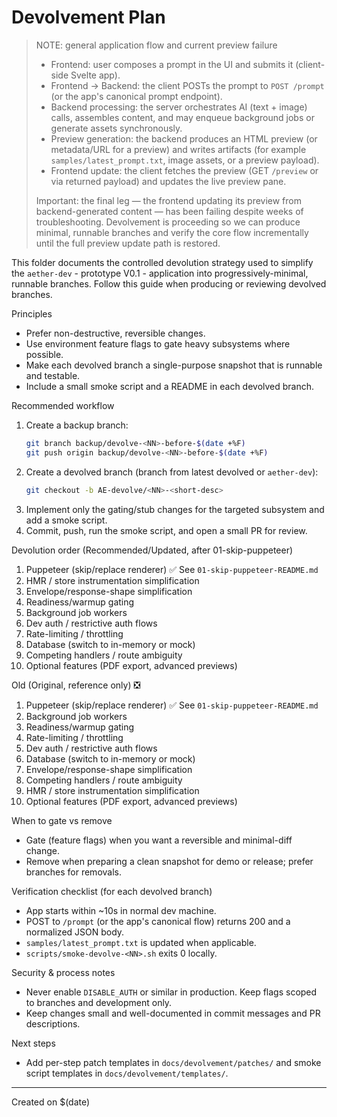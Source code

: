 # Devolvement Plan

> NOTE: general application flow and current preview failure
>
> - Frontend: user composes a prompt in the UI and submits it (client-side Svelte app).
> - Frontend → Backend: the client POSTs the prompt to `POST /prompt` (or the app's canonical prompt endpoint).
> - Backend processing: the server orchestrates AI (text + image) calls, assembles content, and may enqueue background jobs or generate assets synchronously.
> - Preview generation: the backend produces an HTML preview (or metadata/URL for a preview) and writes artifacts (for example `samples/latest_prompt.txt`, image assets, or a preview payload).
> - Frontend update: the client fetches the preview (GET `/preview` or via returned payload) and updates the live preview pane.
>
> Important: the final leg — the frontend updating its preview from backend-generated content — has been failing despite weeks of troubleshooting. Devolvement is proceeding so we can produce minimal, runnable branches and verify the core flow incrementally until the full preview update path is restored.

This folder documents the controlled devolution strategy used to simplify the `aether-dev` - prototype V0.1 - application into progressively-minimal, runnable branches. Follow this guide when producing or reviewing devolved branches.

Principles

- Prefer non-destructive, reversible changes.
- Use environment feature flags to gate heavy subsystems where possible.
- Make each devolved branch a single-purpose snapshot that is runnable and testable.
- Include a small smoke script and a README in each devolved branch.

Recommended workflow

1. Create a backup branch:
   ```bash
   git branch backup/devolve-<NN>-before-$(date +%F)
   git push origin backup/devolve-<NN>-before-$(date +%F)
   ```
2. Create a devolved branch (branch from latest devolved or `aether-dev`):
   ```bash
   git checkout -b AE-devolve/<NN>-<short-desc>
   ```
3. Implement only the gating/stub changes for the targeted subsystem and add a smoke script.
4. Commit, push, run the smoke script, and open a small PR for review.

Devolution order (Recommended/Updated, after 01-skip-puppeteer)
1. Puppeteer (skip/replace renderer) ✅ See `01-skip-puppeteer-README.md`
2. HMR / store instrumentation simplification
3. Envelope/response-shape simplification
4. Readiness/warmup gating
5. Background job workers
6. Dev auth / restrictive auth flows
7. Rate-limiting / throttling
8. Database (switch to in-memory or mock)
9. Competing handlers / route ambiguity
10. Optional features (PDF export, advanced previews)

Old (Original, reference only) ❎
1. Puppeteer (skip/replace renderer) ✅ See `01-skip-puppeteer-README.md`
2. Background job workers
3. Readiness/warmup gating
4. Rate-limiting / throttling
5. Dev auth / restrictive auth flows
6. Database (switch to in-memory or mock)
7. Envelope/response-shape simplification
8. Competing handlers / route ambiguity
9. HMR / store instrumentation simplification
10. Optional features (PDF export, advanced previews)

When to gate vs remove

- Gate (feature flags) when you want a reversible and minimal-diff change.
- Remove when preparing a clean snapshot for demo or release; prefer branches for removals.

Verification checklist (for each devolved branch)

- App starts within ~10s in normal dev machine.
- POST to `/prompt` (or the app's canonical flow) returns 200 and a normalized JSON body.
- `samples/latest_prompt.txt` is updated when applicable.
- `scripts/smoke-devolve-<NN>.sh` exits 0 locally.

Security & process notes

- Never enable `DISABLE_AUTH` or similar in production. Keep flags scoped to branches and development only.
- Keep changes small and well-documented in commit messages and PR descriptions.

Next steps

- Add per-step patch templates in `docs/devolvement/patches/` and smoke script templates in `docs/devolvement/templates/`.

---

Created on $(date)
